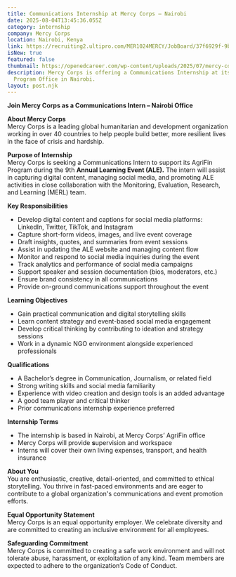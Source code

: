 ```yaml
---
title: Communications Internship at Mercy Corps – Nairobi
date: 2025-08-04T13:45:36.055Z
category: internship
company: Mercy Corps
location: Nairobi, Kenya
link: https://recruiting2.ultipro.com/MER1024MERCY/JobBoard/37f6929f-9b61-486b-94c1-2ca23179877f/Account/Register?redirectUrl=%2FMER1024MERCY%2FJobBoard%2F37f6929f-9b61-486b-94c1-2ca23179877f%2FOpportunityApply%3FopportunityId%3Dfc93c4a3-1521-42e1-b5f6-014b8166646e&cancelUrl=http%3A%2F%2Frecruiting2.ultipro.com%2FMER1024MERCY%2FJobBoard%2F37f6929f-9b61-486b-94c1-2ca23179877f%2FOpportunityDetail%3FopportunityId%3Dfc93c4a3-1521-42e1-b5f6-014b8166646e
isNew: true
featured: false
thumbnail: https://openedcareer.com/wp-content/uploads/2025/07/mercy-corps-Opened-career-.png
description: Mercy Corps is offering a Communications Internship at its AgriFin
  Program Office in Nairobi.
layout: post.njk
---
```

<!--StartFragment-->

**Join Mercy Corps as a Communications Intern – Nairobi Office**

**About Mercy Corps**\
Mercy Corps is a leading global humanitarian and development organization working in over 40 countries to help people build better, more resilient lives in the face of crisis and hardship.

**Purpose of Internship**\
Mercy Corps is seeking a Communications Intern to support its AgriFin Program during the 9th **Annual Learning Event (ALE).** The intern will assist in capturing digital content, managing social media, and promoting ALE activities in close collaboration with the Monitoring, Evaluation, Research, and Learning (MERL) team.

**Key Responsibilities**

* Develop digital content and captions for social media platforms: LinkedIn, Twitter, TikTok, and Instagram
* Capture short-form videos, images, and live event coverage
* Draft insights, quotes, and summaries from event sessions
* Assist in updating the ALE website and managing content flow
* Monitor and respond to social media inquiries during the event
* Track analytics and performance of social media campaigns
* Support speaker and session documentation (bios, moderators, etc.)
* Ensure brand consistency in all communications
* Provide on-ground communications support throughout the event

**Learning Objectives**

* Gain practical communication and digital storytelling skills
* Learn content strategy and event-based social media engagement
* Develop critical thinking by contributing to ideation and strategy sessions
* Work in a dynamic NGO environment alongside experienced professionals

**Qualifications**

* A Bachelor’s degree in Communication, Journalism, or related field
* Strong writing skills and social media familiarity
* Experience with video creation and design tools is an added advantage
* A good team player and critical thinker
* Prior communications internship experience preferred

**Internship Terms**

* The internship is based in Nairobi, at Mercy Corps’ AgriFin office
* Mercy Corps will provide **s**upervision and workspace
* Interns will cover their own living expenses, transport, and health insurance

**About You**\
You are enthusiastic, creative, detail-oriented, and committed to ethical storytelling. You thrive in fast-paced environments and are eager to contribute to a global organization's communications and event promotion efforts.

**Equal Opportunity Statement**\
Mercy Corps is an equal opportunity employer. We celebrate diversity and are committed to creating an inclusive environment for all employees.

**Safeguarding Commitment**\
Mercy Corps is committed to creating a safe work environment and will not tolerate abuse, harassment, or exploitation of any kind. Team members are expected to adhere to the organization’s Code of Conduct.

<!--EndFragment-->